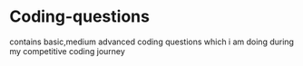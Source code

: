 # Coding-questions
contains basic,medium advanced coding questions which i am doing during my competitive coding journey
